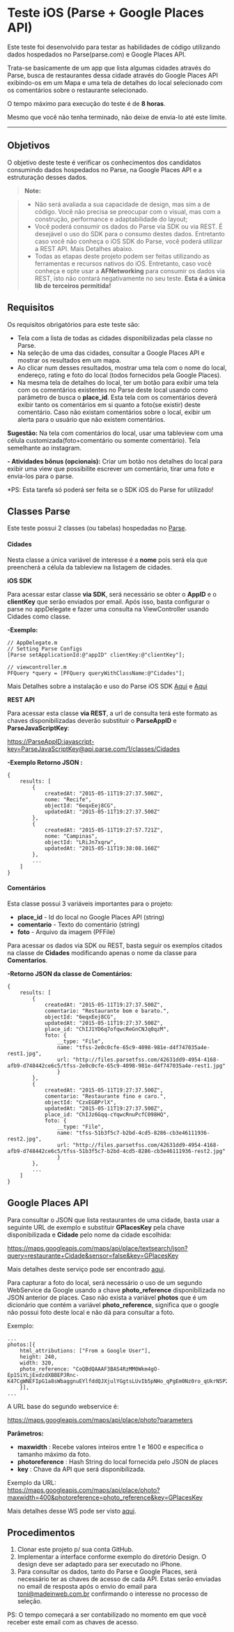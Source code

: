 Teste iOS (Parse + Google Places API)
===================

Este teste foi desenvolvido para testar as habilidades de código utilizando dados hospedados no Parse(parse.com) e Google Places API.

Trata-se basicamente de um app que lista algumas cidades através do Parse, busca de restaurantes dessa cidade através do Google Places API exibindo-os em um Mapa e uma tela de detalhes do local selecionado com os comentários sobre o restaurante selecionado.

O tempo máximo para execução do teste é de **8 horas**. 

Mesmo que você não tenha terminado, não deixe de envia-lo até este limite.

----------


Objetivos
-------------
O objetivo deste teste é verificar os conhecimentos dos candidatos consumindo dados hospedados no Parse, na Google Places API e a estruturação desses dados.

> **Note:**

> - Não será avaliada a sua capacidade de design, mas sim a de código. Você não precisa se preocupar com o visual, mas com a construção, performance e adaptabilidade do layout;
> - Você poderá consumir os dados do Parse via SDK ou via REST. É desejável o uso do SDK para o consumo destes dados. Entretanto caso você não conheça o iOS SDK do Parse, você poderá utilizar a REST API. Mais Detalhes abaixo.
> - Todas as etapas deste projeto podem ser feitas utilizando as ferramentas e recursos nativos do iOS. Entretanto, caso você conheça e opte usar a  **AFNetworking** para consumir os dados via REST, isto não contará negativamente no seu teste. **Esta é a única lib de terceiros permitida!**

Requisitos
-------------------
Os requisitos obrigatórios para este teste são:

- Tela com a lista de todas as cidades disponibilizadas pela classe no Parse.
- Na seleção de uma das cidades, consultar a Google Places API e mostrar os resultados em um mapa.
- Ao clicar num desses resultados, mostrar uma tela com o nome do local, endereço, rating e foto do local (todos fornecidos pela Google Places).
- Na mesma tela de detalhes do local, ter um botão para exibir uma tela com os comentários existentes no Parse deste local usando como parâmetro de busca o **place_id**. Esta tela com os comentários deverá exibir tanto os comentários em si quanto a foto(se existir) deste comentário. Caso não existam comentários sobre o local, exibir um alerta para o usuário que não existem comentários.

**Sugestão:** Na tela com comentários do local, usar uma tableview com uma célula customizada(foto+comentário ou somente comentário). Tela semelhante ao instagram.

**- Atividades bônus (opcionais):**
Criar um botão nos detalhes do local para exibir uma view que possibilite escrever um comentário, tirar uma foto e envia-los para o parse.

*PS: Esta tarefa só poderá ser feita se o SDK iOS do Parse for utilizado!

Classes Parse
-------------------
Este teste possui 2 classes (ou tabelas) hospedadas no [Parse][1].

#### <i class="icon-file"></i> Cidades
Nesta classe a única variável de interesse é a **nome** pois será ela que preencherá a célula da tableview na listagem de cidades.

**iOS SDK**

Para acessar estar classe **via SDK**, será necessário se obter o **AppID** e o **clientKey** que serão enviados por email. 
Após isso, basta configurar o parse no appDelegate e fazer uma consulta na ViewController usando Cidades como classe.

**-Exemplo:** 

    // AppDelegate.m
    // Setting Parse Configs
    [Parse setApplicationId:@"appID" clientKey:@"clientKey"];

    // viewcontroller.m 
    PFQuery *query = [PFQuery queryWithClassName:@"Cidades"];

Mais Detalhes sobre a instalação e uso do Parse iOS SDK [Aqui][2] e [Aqui][3]

**REST API**

Para acessar esta classe **via REST**, a url de consulta terá este formato as chaves disponibilizadas deverão substituir o **ParseAppID** e **ParseJavaScriptKey**:

<https://ParseAppID:javascript-key=ParseJavaScriptKey@api.parse.com/1/classes/Cidades>

**-Exemplo Retorno JSON :**

    {
	    results: [
		    {
			    createdAt: "2015-05-11T19:27:37.500Z",
			    nome: "Recife",
			    objectId: "6eqxEej8CG",
			    updatedAt: "2015-05-11T19:27:37.500Z"
		    },
		    {
			    createdAt: "2015-05-11T19:27:57.721Z",
			    nome: "Campinas",
			    objectId: "LRiJn7xqrw",
			    updatedAt: "2015-05-11T19:38:08.160Z"
		    },
		    ...
	    ]
    }

#### <i class="icon-file"></i> Comentários
Esta classe possui 3 variáveis importantes para o projeto:

- **place_id** - Id do local no Google Places API (string)
- **comentario** - Texto do comentário (string)
- **foto** - Arquivo da imagem (PFFile)

Para acessar os dados via SDK ou REST, basta seguir os exemplos citados na classe de **Cidades** modificando apenas o nome da classe para **Comentarios**.

**-Retorno JSON da classe de Comentários:**

    {
	    results: [
		    {
			    createdAt: "2015-05-11T19:27:37.500Z",
			    comentario: "Restaurante bom e barato.",
			    objectId: "6eqxEej8CG",
			    updatedAt: "2015-05-11T19:27:37.500Z",
			    place_id: "ChIJ1YD6q7ofqwcReGnCNJq0qzM",
			    foto: {
				    __type: "File",
				    name: "tfss-2e0c0cfe-65c9-4098-981e-d4f747035a4e-rest1.jpg",
				    url: "http://files.parsetfss.com/42631dd9-4954-4168-afb9-d748442ce6c5/tfss-2e0c0cfe-65c9-4098-981e-d4f747035a4e-rest1.jpg"
				    }
		    },
		    {
			    createdAt: "2015-05-11T19:27:37.500Z",
			    comentario: "Restaurante fino e caro.",
			    objectId: "CzxEGBPrlX",
			    updatedAt: "2015-05-11T19:27:37.500Z",
			    place_id: "ChIJz6Gqq-cYqwcRnuPcfC098HQ",
			    foto: {
				    __type: "File",
				    name: "tfss-51b3f5c7-b2bd-4cd5-8286-cb3e46111936-rest2.jpg",
				    url: "http://files.parsetfss.com/42631dd9-4954-4168-afb9-d748442ce6c5/tfss-51b3f5c7-b2bd-4cd5-8286-cb3e46111936-rest2.jpg"
				    }
		    },
		    ...
	    ]
    }

Google Places API
-------------------
Para consultar o JSON que lista restaurantes de uma cidade, basta usar a seguinte URL de exemplo e substituir **GPlacesKey** pela chave disponibilizada e **Cidade** pelo nome da cidade escolhida: 

https://maps.googleapis.com/maps/api/place/textsearch/json?query=restaurante+Cidade&sensor=false&key=GPlacesKey
 
Mais detalhes deste serviço pode ser encontrado [aqui][4].

Para capturar a foto do local, será necessário o uso de um segundo WebService da Google usando a chave **photo_reference** disponibilizada no JSON anterior de places. 
Caso não exista a variável **photos** que é um dicionário que contém a variável **photo_reference**, significa que o google não possui foto deste local e não dá para consultar a foto.

Exemplo:

    ...
    photos:[{
	    html_attributions: ["From a Google User"],
	    height: 240,
	    width: 320,
	    photo_reference: "CoQBdQAAAF3BAS4RzMM0Wkm4gO-Ep1SiYLjExdzdXBBEPJRnc-K47CgWNEFIpG1a8sWbaggnuEYlfddQJXjulYGgtsLUvIb5pNHo_qPgEm0Nz0ro_qUkrN5P2ezjhYZDEDWsn15l4RSzjA2izKcBlT8gz7n13H3JRHi9M35oPnqiLs7IODOAEhDVhF7WNUihYgCKIwVvv0i3GhSE_ePxLRcC8gt_8g7T3QknbSQfWg"
	    }],
	...
	    


A URL base do segundo webservice é:

https://maps.googleapis.com/maps/api/place/photo?parameters

**Parâmetros:**

- **maxwidth** : Recebe valores inteiros entre 1 e 1600 e especifica o tamanho máximo da foto.
- **photoreference** : Hash String do local fornecida pelo JSON de places
- **key** : Chave da API que será disponibilizada.

Exemplo da URL:  
https://maps.googleapis.com/maps/api/place/photo?maxwidth=400&photoreference=photo_reference&key=GPlacesKey

Mais detalhes desse WS pode ser visto [aqui][5].

Procedimentos
-------------------
 1. Clonar este projeto p/ sua conta GitHub.
 2. Implementar a interface conforme exemplo do diretório Design. O design deve ser adaptado para ser executado no iPhone.
 3. Para consultar os dados, tanto do Parse e Google Places, será necessário ter as chaves de acesso de cada API. Estas serão enviadas no email de resposta após o envio do email para <toni@madeinweb.com.br> confirmando o interesse no processo de seleção.

PS: O tempo começará a ser contabilizado no momento em que você receber este email com as chaves de acesso.

  [1]: http://parse.com/
  [2]: https://www.parse.com/apps/quickstart#parse_data/mobile/ios/native/existing
  [3]: https://www.parse.com/docs/ios/guide
  [4]: https://developers.google.com/places/webservice/details
  [5]: https://developers.google.com/places/webservice/photos
